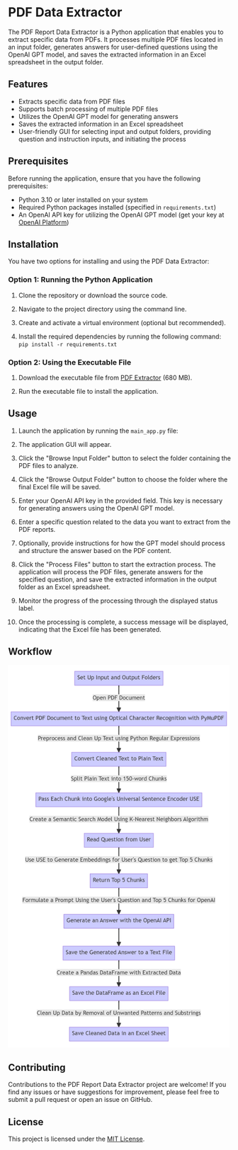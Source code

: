 # PDF Data Extractor

The PDF Report Data Extractor is a Python application that enables you to extract specific data from PDFs. It processes multiple PDF files located in an input folder, generates answers for user-defined questions using the OpenAI GPT model, and saves the extracted information in an Excel spreadsheet in the output folder.

## Features

- Extracts specific data from PDF files
- Supports batch processing of multiple PDF files
- Utilizes the OpenAI GPT model for generating answers
- Saves the extracted information in an Excel spreadsheet
- User-friendly GUI for selecting input and output folders, providing question and instruction inputs, and initiating the process

## Prerequisites

Before running the application, ensure that you have the following prerequisites:

- Python 3.10 or later installed on your system
- Required Python packages installed (specified in `requirements.txt`)
- An OpenAI API key for utilizing the OpenAI GPT model (get your key at [OpenAI Platform](https://platform.openai.com/account/api-keys))

## Installation

You have two options for installing and using the PDF Data Extractor:

### Option 1: Running the Python Application

1. Clone the repository or download the source code.

2. Navigate to the project directory using the command line.

3. Create and activate a virtual environment (optional but recommended).

4. Install the required dependencies by running the following command: `pip install -r requirements.txt`

### Option 2: Using the Executable File

1. Download the executable file from [PDF Extractor](https://drive.google.com/open?id=1L5HLhoTVgi3ffxGBLRt3RW86BjYEcKJ-&usp=drive_fs) (680 MB).

2. Run the executable file to install the application.

## Usage

1. Launch the application by running the `main_app.py` file:

2. The application GUI will appear.

3. Click the "Browse Input Folder" button to select the folder containing the PDF files to analyze.

4. Click the "Browse Output Folder" button to choose the folder where the final Excel file will be saved.

5. Enter your OpenAI API key in the provided field. This key is necessary for generating answers using the OpenAI GPT model.

6. Enter a specific question related to the data you want to extract from the PDF reports.

7. Optionally, provide instructions for how the GPT model should process and structure the answer based on the PDF content.

8. Click the "Process Files" button to start the extraction process. The application will process the PDF files, generate answers for the specified question, and save the extracted information in the output folder as an Excel spreadsheet.

9. Monitor the progress of the processing through the displayed status label.

10. Once the processing is complete, a success message will be displayed, indicating that the Excel file has been generated.

## Workflow
<img src="screenshots/Flowchart.png" width="500">

## Contributing

Contributions to the PDF Report Data Extractor project are welcome! If you find any issues or have suggestions for improvement, please feel free to submit a pull request or open an issue on GitHub.

## License

This project is licensed under the [MIT License](LICENSE).
